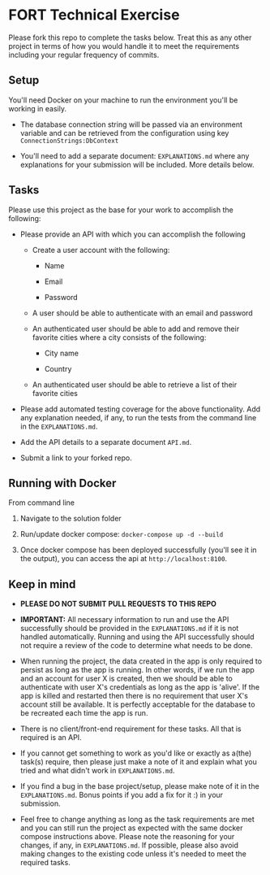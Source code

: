 # FORT Technical Exercise

Please fork this repo to complete the tasks below. Treat this as any other project in terms of how you would handle it to meet the requirements including your regular frequency of commits.

## Setup

You'll need Docker on your machine to run the environment you'll be working in easily.

- The database connection string will be passed via an environment variable and can be retrieved from the configuration using key `ConnectionStrings:DbContext`

- You'll need to add a separate document: `EXPLANATIONS.md` where any explanations for your submission will be included. More details below.

## Tasks

Please use this project as the base for your work to accomplish the following:

- Please provide an API with which you can accomplish the following

  - Create a user account with the following:

    - Name

    - Email

    - Password

  - A user should be able to authenticate with an email and password
  - An authenticated user should be able to add and remove their favorite cities where a city consists of the following:

    - City name

    - Country

  - An authenticated user should be able to retrieve a list of their favorite cities

- Please add automated testing coverage for the above functionality. Add any explanation needed, if any, to run the tests from the command line in the `EXPLANATIONS.md`.

- Add the API details to a separate document `API.md`.

- Submit a link to your forked repo.

## Running with Docker

From command line

1. Navigate to the solution folder

2. Run/update docker compose: `docker-compose up -d --build`

3. Once docker compose has been deployed successfully (you'll see it in the output), you can access the api at `http://localhost:8100`.

## Keep in mind

- **PLEASE DO NOT SUBMIT PULL REQUESTS TO THIS REPO**

- **IMPORTANT:** All necessary information to run and use the API successfully should be provided in the `EXPLANATIONS.md` if it is not handled automatically. Running and using the API successfully should not require a review of the code to determine what needs to be done.

- When running the project, the data created in the app is only required to persist as long as the app is running. In other words, if we run the app and an account for user X is created, then we should be able to authenticate with user X's credentials as long as the app is 'alive'. If the app is killed and restarted then there is no requirement that user X's account still be available. It is perfectly acceptable for the database to be recreated each time the app is run.

- There is no client/front-end requirement for these tasks. All that is required is an API.

- If you cannot get something to work as you'd like or exactly as a(the) task(s) require, then please just make a note of it and explain what you tried and what didn't work in `EXPLANATIONS.md`.

- If you find a bug in the base project/setup, please make note of it in the `EXPLANATIONS.md`. Bonus points if you add a fix for it :) in your submission.

- Feel free to change anything as long as the task requirements are met and you can still run the project as expected with the same docker compose instructions above. Please note the reasoning for your changes, if any, in `EXPLANATIONS.md`. If possible, please also avoid making changes to the existing code unless it's needed to meet the required tasks.
